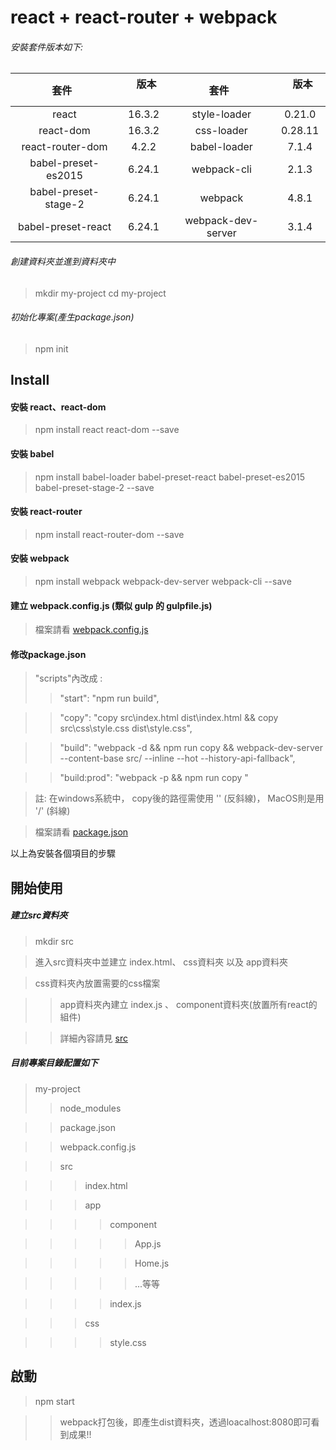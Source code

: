 # react + react-router + webpack

###### 安裝套件版本如下:
|    套件    |     版本    |    套件    |     版本    |
| :--------: | :--------: | :--------: | :--------: |
|react|16.3.2|style-loader|0.21.0|
|react-dom|16.3.2|css-loader|0.28.11|
|react-router-dom|4.2.2|babel-loader|    7.1.4   |
|babel-preset-es2015|6.24.1|webpack-cli|2.1.3|
|babel-preset-stage-2|6.24.1|webpack|4.8.1|
|babel-preset-react|6.24.1|webpack-dev-server|3.1.4|

###### 創建資料夾並進到資料夾中
> mkdir my-project
> cd my-project

###### 初始化專案(產生package.json)
> npm init

## Install
#### 安裝 react、react-dom
> npm install react react-dom --save

#### 安裝 babel
> npm install babel-loader babel-preset-react babel-preset-es2015 babel-preset-stage-2 --save

#### 安裝 react-router
> npm install react-router-dom --save

#### 安裝 webpack
> npm install webpack webpack-dev-server webpack-cli --save

#### 建立 webpack.config.js (類似 gulp 的 gulpfile.js)
> 檔案請看 [webpack.config.js](https://github.com/piedasing/hotelroom-react-/blob/master/webpack.config.js)

#### 修改package.json
> "scripts"內改成 :
>> "start": "npm run build",

>> "copy": "copy src\\index.html dist\\index.html && copy src\\css\\style.css dist\\style.css",

>> "build": "webpack -d && npm run copy && webpack-dev-server --content-base src/ --inline --hot --history-api-fallback",

>> "build:prod": "webpack -p && npm run copy "

> 註: 在windows系統中， copy後的路徑需使用 '\' (反斜線)， MacOS則是用 '/' (斜線)

> 檔案請看 [package.json](https://github.com/piedasing/hotelroom-react-/blob/master/package.json)

以上為安裝各個項目的步驟

## 開始使用

##### 建立src資料夾
> mkdir src

> 進入src資料夾中並建立 index.html、 css資料夾 以及 app資料夾

> css資料夾內放置需要的css檔案

>> app資料夾內建立 index.js 、 component資料夾(放置所有react的組件)

>> 詳細內容請見 [src](https://github.com/piedasing/hotelroom-react-/tree/master/src)

##### 目前專案目錄配置如下
> my-project
>> node_modules

>> package.json

>> webpack.config.js

>> src

>>> index.html

>>> app

>>>> component

>>>>> App.js

>>>>> Home.js

>>>>> ...等等

>>>> index.js

>>> css

>>>> style.css

## 啟動
> npm start

>> webpack打包後，即產生dist資料夾，透過loacalhost:8080即可看到成果!!

